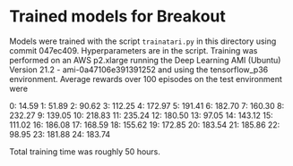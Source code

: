 # Trained models for Breakout

Models were trained with the script `trainatari.py` in this directory using commit 047ec409.
Hyperparameters are in the script. Training was performed on an AWS p2.xlarge running the
Deep Learning AMI (Ubuntu) Version 21.2 - ami-0a47106e391391252 and using the tensorflow_p36
environment. Average rewards over 100 episodes on the test environment were

 0:  14.59
 1:  51.89
 2:  90.62
 3: 112.25
 4: 172.97
 5: 191.41
 6: 182.70
 7: 160.30
 8: 232.27
 9: 139.05
10: 218.83
11: 235.24
12: 180.50
13:  97.05
14: 143.12
15: 111.02
16: 186.08
17: 168.59
18: 155.62
19: 172.85
20: 183.54
21: 185.86
22:  98.95
23: 181.88
24: 183.74

Total training time was roughly 50 hours.

